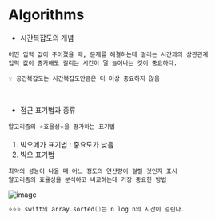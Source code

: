 # Algorithms 


- 시간복잡도의 개념
```
어떤 입력 값이 주어졌을 때, 문제를 해결하는데 걸리는 시간과의 상관관계 
입력 값이 증가해도 걸리는 시간이 덜 늘어나는 것이 중요하다.

💡 공간복잡도는 시간복잡도만큼은 더 이상 중요하지 않음
```
<br>

- 점근 표기법과 종류 
```
알고리즘의 ⭐️효율성⭐️을 평가하는 표기법
```
  1) 빅오메가 표기법 : 중요도가 낮음
  2) 빅오 표기법
  ```
  최악의 성능이 나올 때 어느 정도의 연산량이 걸릴 것인지 표시
  알고리즘의 효율성을 분석하고 비교하는데 가장 중요한 방법
  ```
  
  ![image](https://user-images.githubusercontent.com/72385538/201680432-a989510d-600f-4476-a509-2a4eac94e006.png)
<br>  

```swift
⭐️⭐️⭐️ swift의 array.sorted()는 n log n의 시간이 걸린다.
```
